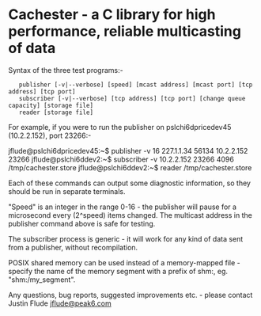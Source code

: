 Cachester - a C library for high performance, reliable multicasting of data
===========================================================================

Syntax of the three test programs:-

	   publisher [-v|--verbose] [speed] [mcast address] [mcast port] [tcp address] [tcp port]
	   subscriber [-v|--verbose] [tcp address] [tcp port] [change queue capacity] [storage file]
	   reader [storage file]

For example, if you were to run the publisher on pslchi6dpricedev45 (10.2.2.152), port 23266:-

jflude@pslchi6dpricedev45:~$ publisher -v 16 227.1.1.34 56134 10.2.2.152 23266
jflude@pslchi6ddev2:~$ subscriber -v 10.2.2.152 23266 4096 /tmp/cachester.store
jflude@pslchi6ddev2:~$ reader /tmp/cachester.store

Each of these commands can output some diagnostic information, so they should be run in separate terminals.

"Speed" is an integer in the range 0-16 - the publisher will pause for a microsecond every (2^speed) items changed.
The multicast address in the publisher command above is safe for testing.

The subscriber process is generic - it will work for any kind of data sent from a publisher, without recompilation.

POSIX shared memory can be used instead of a memory-mapped file - specify the name of the memory segment with a
prefix of shm:, eg. "shm:/my_segment".

Any questions, bug reports, suggested improvements etc. - please contact Justin Flude <jflude@peak6.com>
